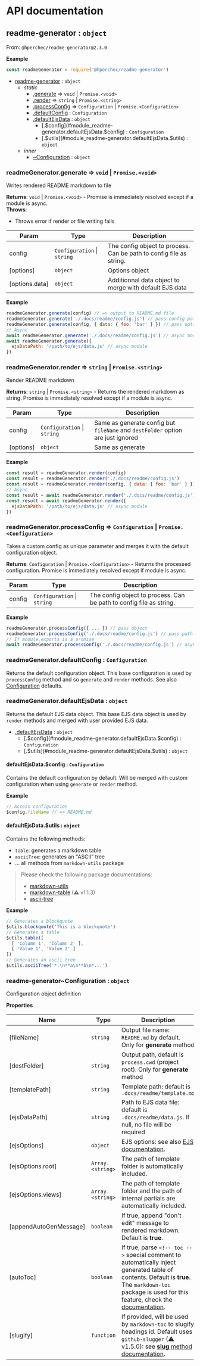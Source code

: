 # API documentation

<a name="module_readme-generator"></a>

## readme-generator : <code>object</code>
From: `@hperchec/readme-generator@2.3.0`

**Example**  
```js
const readmeGenerator = require('@hperchec/readme-generator')
```

* [readme-generator](#module_readme-generator) : <code>object</code>
    * _static_
        * [.generate](#module_readme-generator.generate) ⇒ <code>void</code> \| <code>Promise.&lt;void&gt;</code>
        * [.render](#module_readme-generator.render) ⇒ <code>string</code> \| <code>Promise.&lt;string&gt;</code>
        * [.processConfig](#module_readme-generator.processConfig) ⇒ <code>Configuration</code> \| <code>Promise.&lt;Configuration&gt;</code>
        * [.defaultConfig](#module_readme-generator.defaultConfig) : <code>Configuration</code>
        * [.defaultEjsData](#module_readme-generator.defaultEjsData) : <code>object</code>
            * [.$config](#module_readme-generator.defaultEjsData.$config) : <code>Configuration</code>
            * [.$utils](#module_readme-generator.defaultEjsData.$utils) : <code>object</code>
    * _inner_
        * [~Configuration](#module_readme-generator..Configuration) : <code>object</code>

<a name="module_readme-generator.generate"></a>

### readmeGenerator.generate ⇒ <code>void</code> \| <code>Promise.&lt;void&gt;</code>
Writes rendered README markdown to file

**Returns**: <code>void</code> \| <code>Promise.&lt;void&gt;</code> - Promise is immediately resolved except if a module is async.  
**Throws**:

- Throws error if render or file writing fails


| Param | Type | Description |
| --- | --- | --- |
| config | <code>Configuration</code> \| <code>string</code> | The config object to process. Can be path to config file as string. |
| [options] | <code>object</code> | Options object |
| [options.data] | <code>object</code> | Additionnal data object to merge with default EJS data |

**Example**  
```js
readmeGenerator.generate(config) // => output to README.md file
readmeGenerator.generate('./.docs/readme/config.js') // pass config path
readmeGenerator.generate(config, { data: { foo: 'bar' } }) // pass options
// Async
await readmeGenerator.generate('./.docs/readme/config.js') // async module
await readmeGenerator.generate({
  ejsDataPath: '/path/to/ejs/data.js' // async module
})
```
<a name="module_readme-generator.render"></a>

### readmeGenerator.render ⇒ <code>string</code> \| <code>Promise.&lt;string&gt;</code>
Render README markdown

**Returns**: <code>string</code> \| <code>Promise.&lt;string&gt;</code> - Returns the rendered markdown as string. Promise is immediately resolved except if a module is async.  

| Param | Type | Description |
| --- | --- | --- |
| config | <code>Configuration</code> \| <code>string</code> | Same as generate config but `fileName` and `destFolder` option are just ignored |
| [options] | <code>object</code> | Same as generate |

**Example**  
```js
const result = readmeGenerator.render(config)
const result = readmeGenerator.render('./.docs/readme/config.js')
const result = readmeGenerator.render(config, { data: { foo: 'bar' } })
// Async
const result = await readmeGenerator.render('./.docs/readme/config.js') // async module
const result = await readmeGenerator.render({
  ejsDataPath: '/path/to/ejs/data.js' // async module
})
```
<a name="module_readme-generator.processConfig"></a>

### readmeGenerator.processConfig ⇒ <code>Configuration</code> \| <code>Promise.&lt;Configuration&gt;</code>
Takes a custom config as unique parameter and merges it with the default configuration object.

**Returns**: <code>Configuration</code> \| <code>Promise.&lt;Configuration&gt;</code> - Returns the processed configuration. Promise is immediately resolved except if module is async.  

| Param | Type | Description |
| --- | --- | --- |
| config | <code>Configuration</code> \| <code>string</code> | The config object to process. Can be path to config file as string. |

**Example**  
```js
readmeGenerator.processConfig({ ... }) // pass object
readmeGenerator.processConfig('./.docs/readme/config.js') // pass path as string
// If module.exports is a promise
await readmeGenerator.processConfig('./.docs/readme/config.js') // async module
```
<a name="module_readme-generator.defaultConfig"></a>

### readmeGenerator.defaultConfig : <code>Configuration</code>
Returns the default configuration object.
This base configuration is used by `processConfig` method and so `generate` and `render` methods.
See also [Configuration](#module_readme-generator..Configuration) defaults.

<a name="module_readme-generator.defaultEjsData"></a>

### readmeGenerator.defaultEjsData : <code>object</code>
Returns the default EJS data object.
This base EJS data object is used by `render` methods and merged with user provided EJS data.


* [.defaultEjsData](#module_readme-generator.defaultEjsData) : <code>object</code>
    * [.$config](#module_readme-generator.defaultEjsData.$config) : <code>Configuration</code>
    * [.$utils](#module_readme-generator.defaultEjsData.$utils) : <code>object</code>

<a name="module_readme-generator.defaultEjsData.$config"></a>

#### defaultEjsData.$config : <code>Configuration</code>
Contains the default configuration by default.
Will be merged with custom configuration when using `generate` or `render` method.

**Example**  
```js
// Access configuration
$config.fileName // => README.md
```
<a name="module_readme-generator.defaultEjsData.$utils"></a>

#### defaultEjsData.$utils : <code>object</code>
Contains the following methods:

- `table`: generates a markdown table
- `asciiTree`: generates an "ASCII" tree
- ... all methods from `markdown-utils` package

> Please check the following package documentations:
> - [markdown-utils](https://github.com/jonschlinkert/markdown-utils)
> - [markdown-table](https://www.npmjs.com/package/markdown-table) (⚠ v1.1.3)
> - [ascii-tree](https://www.npmjs.com/package/ascii-tree)

**Example**  
```js
// Generates a blockquote
$utils.blockquote('This is a blockquote')
// Generates a table
$utils.table([
  [ 'Column 1', 'Column 2' ],
  [ 'Value 1', 'Value 2' ]
])
// Generates an ascii tree
$utils.asciiTree('*.\n**a\n**b\n*...')
```
<a name="module_readme-generator..Configuration"></a>

### readme-generator~Configuration : <code>object</code>
Configuration object definition

**Properties**

| Name | Type | Description |
| --- | --- | --- |
| [fileName] | <code>string</code> | Output file name: `README.md` by default. Only for **generate** method |
| [destFolder] | <code>string</code> | Output path, default is `process.cwd` (project root). Only for **generate** method |
| [templatePath] | <code>string</code> | Template path: default is `.docs/readme/template.md` |
| [ejsDataPath] | <code>string</code> | Path to EJS data file: default is `.docs/readme/data.js`. If null, no file will be required |
| [ejsOptions] | <code>object</code> | EJS options: see also [EJS documentation](https://www.npmjs.com/package/ejs#options). |
| [ejsOptions.root] | <code>Array.&lt;string&gt;</code> | The path of template folder is automatically included. |
| [ejsOptions.views] | <code>Array.&lt;string&gt;</code> | The path of template folder and the path of internal partials are automatically included. |
| [appendAutoGenMessage] | <code>boolean</code> | If true, append "don't edit" message to rendered markdown. Default is **true**. |
| [autoToc] | <code>boolean</code> | If true, parse `<!-- toc -->` special comment to automatically inject generated table of contents. Default is **true**. The `markdown-toc` package is used for this feature, check the [documentation](https://www.npmjs.com/package/markdown-toc). |
| [slugify] | <code>function</code> | If provided, will be used by `markdown-toc` to slugify headings id. Default uses `github-slugger` (⚠ v1.5.0): see [**slug** method documentation](https://github.com/Flet/github-slugger#usage). |

